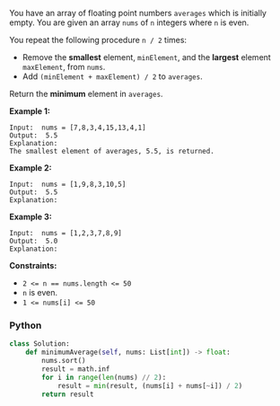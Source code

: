 You have an array of floating point numbers  `averages`  which is initially empty. You are given an array  `nums`
of  `n`  integers where  `n`  is even.

You repeat the following procedure  `n / 2`  times:

- Remove the  **smallest**  element,  `minElement`, and the  **largest**  element  `maxElement`, from  `nums`.
- Add  `(minElement + maxElement) / 2`  to  `averages`.

Return the  **minimum**  element in  `averages`.

**Example 1:**

```
Input:  nums = [7,8,3,4,15,13,4,1]
Output:  5.5
Explanation:
The smallest element of averages, 5.5, is returned.
```

**Example 2:**

```
Input:  nums = [1,9,8,3,10,5]
Output:  5.5
Explanation:
```

**Example 3:**

```
Input:  nums = [1,2,3,7,8,9]
Output:  5.0
Explanation:
```

**Constraints:**

- `2 <= n == nums.length <= 50`
- `n`  is even.
- `1 <= nums[i] <= 50`

### Python

```py
class Solution:
    def minimumAverage(self, nums: List[int]) -> float:
        nums.sort()
        result = math.inf
        for i in range(len(nums) // 2):
            result = min(result, (nums[i] + nums[~i]) / 2)
        return result
```